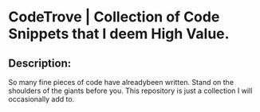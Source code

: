 # CodeTrove | Collection of Code Snippets that I deem High Value. 


## Description:
So many fine pieces of code have alreadybeen written. Stand on the shoulders of the giants before you.
This repository is just a collection I will occasionally add to.





